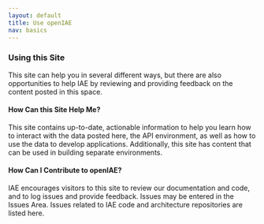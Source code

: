 ```yaml
---
layout: default
title: Use openIAE 
nav: basics
---
```

### Using this Site
This site can help you in several different ways, but there are also opportunities to help IAE by reviewing and providing feedback on the content posted in this space. 

#### How Can this Site Help Me?
This site contains up-to-date, actionable information to help you learn how to interact with the data posted here, the API environment, as well as how to use the data to develop applications. Additionally, this site has content that can be used in building separate environments.

#### How Can I Contribute to openIAE?
IAE encourages visitors to this site to review our documentation and code, and to log issues and provide feedback. Issues may be entered in the Issues Area. Issues related to IAE code and architecture repositories are listed here. 
